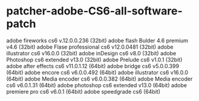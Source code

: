 # patcher-adobe-CS6-all-software-patch
adobe fireworks cs6 v.12.0.0.236 (32bit) adobe flash Bulder 4.6 premium v4.6 (32bit) adobe Flase professional cs6 v12.0.0481 (32bit) adobe illustrator cs6 v16.0.0 (32bit) adobe inDesign cs6 v8.0 (32bit) adobe Photoshop cs6 extended v13.0 (32bit) adobe Prelude cs6 v1.0.1 (32bit) adobe after effects cs6 v11.0.1.12 (64bit) adobe bridge cs6 v5.0.0.399 (64bit) adobe encore cs6 v6.0.0.492 (64bit) adobe illustrator cs6 v16.0.0 (64bit) adobe Media encoder cs6 v6.0.0.382 (64bit) adobe Media encoder cs6 v6.0.1.31 (64bit) adobe photoshop cs6 extended v13.0 (64bit) adobe premiere pro cs6 v6.0.1 (64bit) adobe speedgrade cs6 (64bit)
